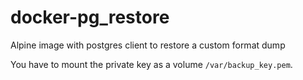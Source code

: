 # docker-pg_restore

Alpine image with postgres client to restore a custom format dump

You have to mount the private key as a volume `/var/backup_key.pem`.
